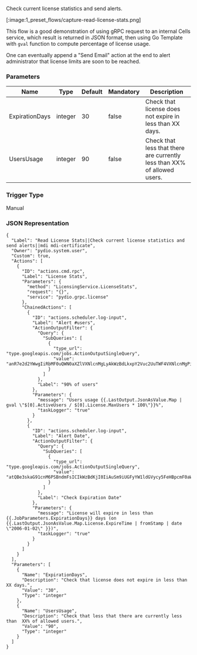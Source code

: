 
Check current license statistics and send alerts.

[:image:1_preset_flows/capture-read-license-stats.png]

This flow is a good demonstration of using gRPC request to an internal Cells service, which result is returned in JSON format, 
then using Go Template with `gval` function to compute percentage of license usage. 

One can eventually append a "Send Email" action
at the end to alert administrator that license limits are soon to be reached.

### Parameters

|Name|Type|Default|Mandatory|Description|
|----|----|-------|---------|-----------|
|ExpirationDays|integer|30|false|Check that license does not expire in less than XX days.|
|UsersUsage|integer|90|false|Check that less that there are currently less than  XX% of allowed users.|



### Trigger Type
Manual

### JSON Representation

```
{
  "Label": "Read License Stats||Check current license statistics and send alerts||mdi mdi-certificate",
  "Owner": "pydio.system.user",
  "Custom": true,
  "Actions": [
    {
      "ID": "actions.cmd.rpc",
      "Label": "License Stats",
      "Parameters": {
        "method": "LicensingService.LicenseStats",
        "request": "{}",
        "service": "pydio.grpc.license"
      },
      "ChainedActions": [
        {
          "ID": "actions.scheduler.log-input",
          "Label": "Alert #users",
          "ActionOutputFilter": {
            "Query": {
              "SubQueries": [
                {
                  "type_url": "type.googleapis.com/jobs.ActionOutputSingleQuery",
                  "value": "anR7e2d2YWwgIiRbMF0uQWN0aXZlVXNlcnMgLyAkWzBdLkxpY2Vuc2UuTWF4VXNlcnMgPiAkWzFdLzEwMCIgLkxhc3RPdXRwdXQuSnNvbkFzVmFsdWUuTWFwIC5Kb2JQYXJhbWV0ZXJzLlVzZXJzVXNhZ2V9fQ=="
                }
              ]
            },
            "Label": "90% of users"
          },
          "Parameters": {
            "message": "Users usage {{.LastOutput.JsonAsValue.Map | gval \"$[0].ActiveUsers / $[0].License.MaxUsers * 100\"}}%",
            "taskLogger": "true"
          }
        },
        {
          "ID": "actions.scheduler.log-input",
          "Label": "Alert Date",
          "ActionOutputFilter": {
            "Query": {
              "SubQueries": [
                {
                  "type_url": "type.googleapis.com/jobs.ActionOutputSingleQuery",
                  "value": "atQBe3skaG91cnM6PSBndmFsICIkWzBdKjI0IiAuSm9iUGFyYW1ldGVycy5FeHBpcmF0aW9uRGF5c319e3skbW9kOj0gY2F0ICRob3VycyAiaCIgfCBub3NwYWNlfX17eyRsaW1pdCA6PSBub3d8ZGF0ZV9tb2RpZnkgJG1vZHx1bml4RXBvY2h9fXt7Z3ZhbCAiJFswXS5MaWNlbnNlLkV4cGlyZVRpbWUgPCAkWzFdIiAuTGFzdE91dHB1dC5Kc29uQXNWYWx1ZS5NYXAgJGxpbWl0fX0="
                }
              ]
            },
            "Label": "Check Expiration Date"
          },
          "Parameters": {
            "message": "License will expire in less than {{.JobParameters.ExpirationDays}} days (on {{.LastOutput.JsonAsValue.Map.License.ExpireTime | fromStamp | date \"2006-01-02\" }})",
            "taskLogger": "true"
          }
        }
      ]
    }
  ],
  "Parameters": [
    {
      "Name": "ExpirationDays",
      "Description": "Check that license does not expire in less than XX days.",
      "Value": "30",
      "Type": "integer"
    },
    {
      "Name": "UsersUsage",
      "Description": "Check that less that there are currently less than  XX% of allowed users.",
      "Value": "90",
      "Type": "integer"
    }
  ]
}
```
